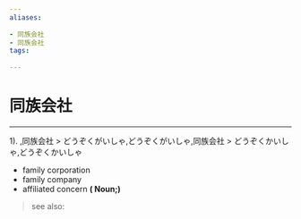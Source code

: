 ```yaml
---
aliases:
    
- 同族会社
- 同族会社
tags:
    
---
```


# 同族会社
---
1).
,同族会社 > どうぞくがいしゃ,どうぞくがいしゃ,同族会社 > どうぞくかいしゃ,どうぞくかいしゃ

- family corporation
- family company
- affiliated concern
**( Noun;)**
> see also: 
            